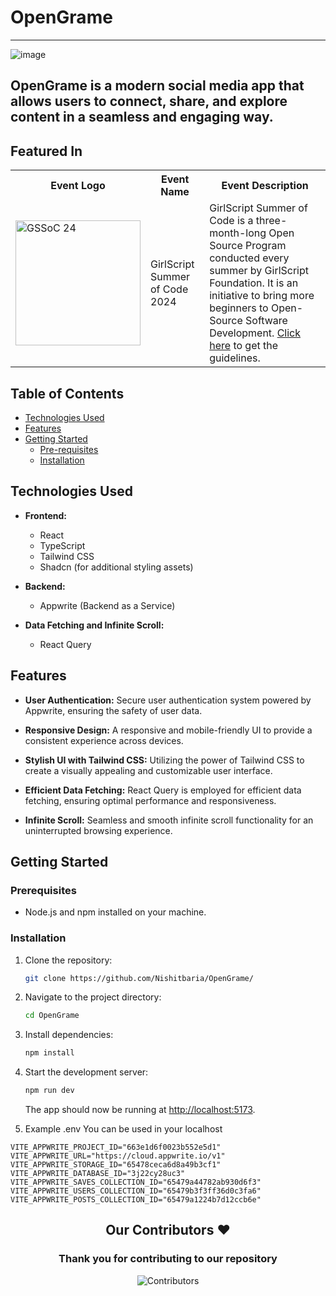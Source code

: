 # OpenGrame

<hr>




![image](https://github.com/Nishitbaria/OpenGrame/assets/85815172/ad4197bf-0f75-4c1b-b24c-a124f755d6f7)




## OpenGrame is a modern social media app that allows users to connect, share, and explore content in a seamless and engaging way.

## Featured In

<table>

   <tr>
      <th>Event Logo</th>
      <th>Event Name</th>
      <th>Event Description</th>
   </tr>
   <tr>
      <td><img src=".github/assets/gssoc24.png" width="200" height="auto" loading="lazy" alt="GSSoC 24"/></td>
      <td>GirlScript Summer of Code 2024</td>
      <td>GirlScript Summer of Code is a three-month-long Open Source Program conducted every summer by GirlScript Foundation. It is an initiative to bring more beginners to Open-Source Software Development. <a href="docs/gssoc.md">Click here</a> to get the guidelines.  </td>
   </tr>

</table>

## Table of Contents
* [Technologies Used](https://github.com/Nishitbaria/OpenGrame?tab=readme-ov-file#technologies-used)
* [Features](https://github.com/Nishitbaria/OpenGrame?tab=readme-ov-file#features)
* [Getting Started](https://github.com/Nishitbaria/OpenGrame?tab=readme-ov-file#getting-started)
    * [Pre-requisites](https://github.com/Nishitbaria/OpenGrame?tab=readme-ov-file#prerequisites)
    * [Installation](https://github.com/Nishitbaria/OpenGrame?tab=readme-ov-file#installation)


## Technologies Used

- **Frontend:**
  - React
  - TypeScript
  - Tailwind CSS
  - Shadcn (for additional styling assets)

- **Backend:**
  - Appwrite (Backend as a Service)

- **Data Fetching and Infinite Scroll:**
  - React Query

## Features

- **User Authentication:** Secure user authentication system powered by Appwrite, ensuring the safety of user data.

- **Responsive Design:** A responsive and mobile-friendly UI to provide a consistent experience across devices.

- **Stylish UI with Tailwind CSS:** Utilizing the power of Tailwind CSS to create a visually appealing and customizable user interface.

- **Efficient Data Fetching:** React Query is employed for efficient data fetching, ensuring optimal performance and responsiveness.

- **Infinite Scroll:** Seamless and smooth infinite scroll functionality for an uninterrupted browsing experience.

## Getting Started

### Prerequisites

- Node.js and npm installed on your machine.

### Installation

1. Clone the repository:

   ```bash
   git clone https://github.com/Nishitbaria/OpenGrame/
   ```

2. Navigate to the project directory:

   ```bash
   cd OpenGrame
   ```

3. Install dependencies:

   ```bash
   npm install
   ```

4. Start the development server:

   ```bash
   npm run dev
   ```

   The app should now be running at [http://localhost:5173](http://localhost:5173).

5. Example .env You can be used in your localhost

```
VITE_APPWRITE_PROJECT_ID="663e1d6f0023b552e5d1"
VITE_APPWRITE_URL="https://cloud.appwrite.io/v1"
VITE_APPWRITE_STORAGE_ID="65478ceca6d8a49b3cf1"
VITE_APPWRITE_DATABASE_ID="3j22cy28uc3"
VITE_APPWRITE_SAVES_COLLECTION_ID="65479a44782ab930d6f3"
VITE_APPWRITE_USERS_COLLECTION_ID="65479b3f3ff36d0c3fa6"
VITE_APPWRITE_POSTS_COLLECTION_ID="65479a1224b7d12ccb6e"

```


 
<h2 align = "center">Our Contributors ❤️</h2>
<div align = "center">
 <h3>Thank you for contributing to our repository</h3>

![Contributors](https://contrib.rocks/image?repo=Nishitbaria/OpenGrame)


</div>





